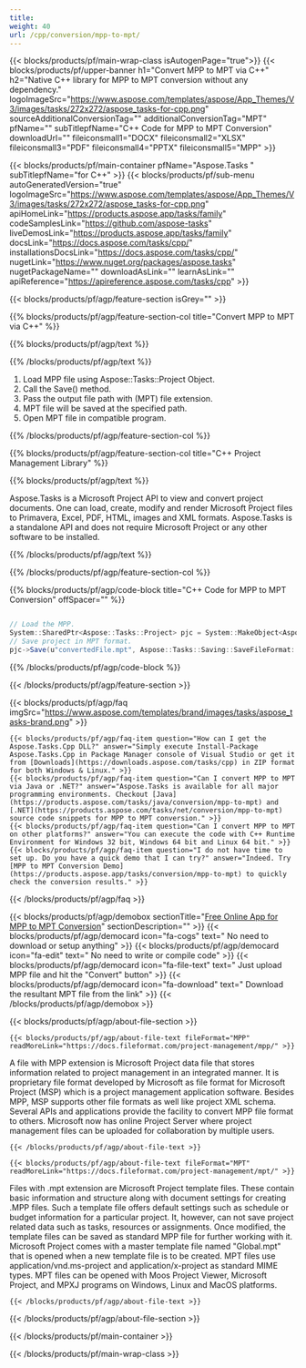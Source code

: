 ```yaml
---
title:  
weight: 40
url: /cpp/conversion/mpp-to-mpt/ 
---
```


{{< blocks/products/pf/main-wrap-class isAutogenPage="true">}}
{{< blocks/products/pf/upper-banner h1="Convert MPP to MPT via C++" h2="Native C++ library for MPP to MPT conversion without any dependency." logoImageSrc="https://www.aspose.com/templates/aspose/App_Themes/V3/images/tasks/272x272/aspose_tasks-for-cpp.png" sourceAdditionalConversionTag="" additionalConversionTag="MPT" pfName="" subTitlepfName="C++ Code for MPP to MPT Conversion" downloadUrl="" fileiconsmall1="DOCX" fileiconsmall2="XLSX" fileiconsmall3="PDF" fileiconsmall4="PPTX" fileiconsmall5="MPP" >}}

{{< blocks/products/pf/main-container pfName="Aspose.Tasks " subTitlepfName="for C++" >}}
{{< blocks/products/pf/sub-menu autoGeneratedVersion="true" logoImageSrc="https://www.aspose.com/templates/aspose/App_Themes/V3/images/tasks/272x272/aspose_tasks-for-cpp.png" apiHomeLink="https://products.aspose.app/tasks/family" codeSamplesLink="https://github.com/aspose-tasks" liveDemosLink="https://products.aspose.app/tasks/family" docsLink="https://docs.aspose.com/tasks/cpp/" installationsDocsLink="https://docs.aspose.com/tasks/cpp/" nugetLink="https://www.nuget.org/packages/aspose.tasks" nugetPackageName="" downloadAsLink="" learnAsLink="" apiReference="https://apireference.aspose.com/tasks/cpp" >}}

{{< blocks/products/pf/agp/feature-section isGrey="" >}}

{{% blocks/products/pf/agp/feature-section-col title="Convert MPP to MPT via C++" %}}

{{% blocks/products/pf/agp/text %}}

{{% /blocks/products/pf/agp/text %}}

1.  Load MPP file using Aspose::Tasks::Project Object.
1.  Call the Save() method.
1.  Pass the output file path with (MPT) file extension.
1.  MPT file will be saved at the specified path.
1.  Open MPT file in compatible program.

{{% /blocks/products/pf/agp/feature-section-col %}}

{{% blocks/products/pf/agp/feature-section-col title="C++ Project Management Library" %}}

{{% blocks/products/pf/agp/text %}}

 Aspose.Tasks is a Microsoft Project API to view and convert project documents. One can load, create, modify and render Microsoft Project files to Primavera, Excel, PDF, HTML, images and XML formats. Aspose.Tasks is a standalone API and does not require Microsoft Project or any other software to be installed.

{{% /blocks/products/pf/agp/text %}}

{{% /blocks/products/pf/agp/feature-section-col %}}

{{% blocks/products/pf/agp/code-block title="C++ Code for MPP to MPT Conversion" offSpacer="" %}}

```cs

// Load the MPP.
System::SharedPtr<Aspose::Tasks::Project> pjc = System::MakeObject<Aspose::Tasks::Project>(u"sourceFile.mpp");
// Save project in MPT format.
pjc->Save(u"convertedFile.mpt", Aspose::Tasks::Saving::SaveFileFormat::MPT);

```

{{% /blocks/products/pf/agp/code-block %}}

{{< /blocks/products/pf/agp/feature-section >}}

{{< blocks/products/pf/agp/faq imgSrc="https://www.aspose.com/templates/brand/images/tasks/aspose_tasks-brand.png" >}}

    {{< blocks/products/pf/agp/faq-item question="How can I get the Aspose.Tasks.Cpp DLL?" answer="Simply execute Install-Package Aspose.Tasks.Cpp in Package Manager console of Visual Studio or get it from [Downloads](https://downloads.aspose.com/tasks/cpp) in ZIP format for both Windows & Linux." >}}
    {{< blocks/products/pf/agp/faq-item question="Can I convert MPP to MPT via Java or .NET?" answer="Aspose.Tasks is available for all major programming environments. Checkout [Java](https://products.aspose.com/tasks/java/conversion/mpp-to-mpt) and [.NET](https://products.aspose.com/tasks/net/conversion/mpp-to-mpt) source code snippets for MPP to MPT conversion." >}}
    {{< blocks/products/pf/agp/faq-item question="Can I convert MPP to MPT on other platforms?" answer="You can execute the code with C++ Runtime Environment for Windows 32 bit, Windows 64 bit and Linux 64 bit." >}}
    {{< blocks/products/pf/agp/faq-item question="I do not have time to set up. Do you have a quick demo that I can try?" answer="Indeed. Try [MPP to MPT Conversion Demo](https://products.aspose.app/tasks/conversion/mpp-to-mpt) to quickly check the conversion results." >}}
 
{{< /blocks/products/pf/agp/faq >}}

<!-- aboutfile Starts -->

{{< blocks/products/pf/agp/demobox sectionTitle="[Free Online App for MPP to MPT Conversion](https://products.aspose.app/tasks/conversion/mpp-to-mpt)" sectionDescription="" >}}
        {{< blocks/products/pf/agp/democard icon="fa-cogs" text=" No need to download or setup anything" >}}
        {{< blocks/products/pf/agp/democard icon="fa-edit" text=" No need to write or compile code" >}}
        {{< blocks/products/pf/agp/democard icon="fa-file-text" text=" Just upload MPP file and hit the \"Convert\" button" >}}
        {{< blocks/products/pf/agp/democard icon="fa-download" text=" Download the resultant MPT file from the link" >}}
{{< /blocks/products/pf/agp/demobox >}}

{{< blocks/products/pf/agp/about-file-section >}}

    {{< blocks/products/pf/agp/about-file-text fileFormat="MPP" readMoreLink="https://docs.fileformat.com/project-management/mpp/" >}}
A file with MPP extension is Microsoft Project data file that stores information related to project management in an integrated manner. It is proprietary file format developed by Microsoft as file format for Microsoft Project (MSP) which is a project management application software. Besides MPP, MSP supports other file formats as well like project XML schema. Several APIs and applications provide the facility to convert MPP file format to others. Microsoft now has online Project Server where project management files can be uploaded for collaboration by multiple users.

    {{< /blocks/products/pf/agp/about-file-text >}}

    {{< blocks/products/pf/agp/about-file-text fileFormat="MPT" readMoreLink="https://docs.fileformat.com/project-management/mpt/" >}}
Files with .mpt extension are Microsoft Project template files. These contain basic information and structure along with document settings for creating .MPP files. Such a template file offers default settings such as schedule or budget information for a particular project. It, however, can not save project related data such as tasks, resources or assignments. Once modified, the template files can be saved as standard MPP file for further working with it. Microsoft Project comes with a master template file named "Global.mpt" that is opened when a new template file is to be created. MPT files use application/vnd.ms-project and application/x-project as standard MIME types. MPT files can be opened with Moos Project Viewer, Microsoft Project, and MPXJ programs on Windows, Linux and MacOS platforms.

    {{< /blocks/products/pf/agp/about-file-text >}}

{{< /blocks/products/pf/agp/about-file-section >}}

<!-- aboutfile Ends -->

{{< /blocks/products/pf/main-container >}}
    
{{< /blocks/products/pf/main-wrap-class >}}